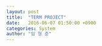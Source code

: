 ```yaml
---
layout: post
title:  "TERM PROJECT"
date:   2016-06-07 01:50:00 +0900
categories: System
author: "임 형 준"
---
```


